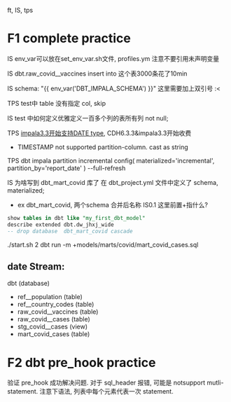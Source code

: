 ft, IS, tps

# F1 complete practice
IS env_var可以放在set_env_var.sh文件, profiles.ym 注意不要引用未声明变量

IS dbt.raw_covid__vaccines insert into 这个表3000条花了10min

IS schema: "{{ env_var('DBT_IMPALA_SCHEMA') }}"
这里需要加上双引号 :<

TPS test中 table 没有指定 col, skip

IS test 中如何定义优雅定义一百多个列的表所有列 not null;

TPS [impala3.3开始支持DATE type](https://impala.apache.org/docs/build/html/topics/impala_date.html), CDH6.3.3&impala3.3开始收费
- TIMESTAMP not supported partition-column. cast as string

TPS dbt impala partition incremental
config(
        materialized='incremental',
        partition_by='report_date'
    )
--full-refresh

IS 为啥写到 dbt_mart_covid 库了
在 dbt_project.yml 文件中定义了 schema, materialized;
- ex dbt_mart_covid, 两个schema 合并后名称
IS0.1 这里前置+指什么?

```sql
show tables in dbt like "my_first_dbt_model"
describe extended dbt.dw_jhxj_wide
-- drop database  dbt_mart_covid cascade
```

./start.sh 2
dbt run -m +models/marts/covid/mart_covid_cases.sql

## date Stream:
dbt (database)
- ref__population (table)
- ref__country_codes (table)
- raw_covid__vaccines (table)
- raw_covid__cases (table)
- stg_covid__cases (view)
- mart_covid_cases (table)


# F2 dbt pre_hook practice
验证 pre_hook 成功解决问题. 对于 sql_header 报错, 可能是 notsupport mutli-statement.
注意下语法, 列表中每个元素代表一次 statement.
